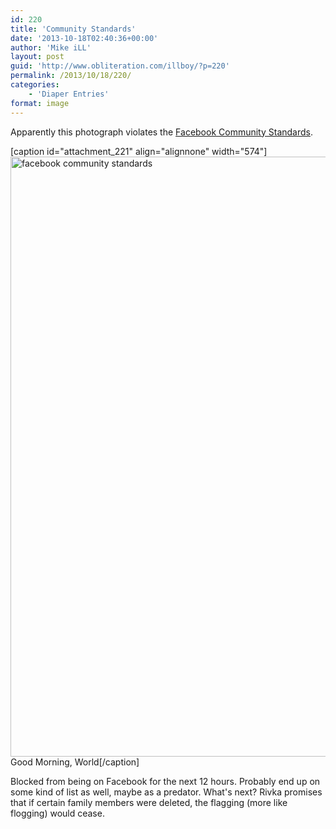 ```yaml
---
id: 220
title: 'Community Standards'
date: '2013-10-18T02:40:36+00:00'
author: 'Mike iLL'
layout: post
guid: 'http://www.obliteration.com/illboy/?p=220'
permalink: /2013/10/18/220/
categories:
    - 'Diaper Entries'
format: image
---
```


Apparently this photograph violates the <a title="Facebook Community Standards" href="https://www.facebook.com/communitystandards" target="_blank" rel="noopener noreferrer">Facebook Community Standards</a>.

[caption id="attachment_221" align="alignnone" width="574"]<a href="http://www.obliteration.com/illboy/wp-content/uploads/2013/10/facebook-community-standards.jpg"><img class="size-full wp-image-221" alt="facebook community standards" src="http://www.obliteration.com/illboy/wp-content/uploads/2013/10/facebook-community-standards.jpg" width="574" height="960" /></a> Good Morning, World[/caption]

Blocked from being on Facebook for the next 12 hours. Probably end up on some kind of list as well, maybe as a predator. What's next? Rivka promises that if certain family members were deleted, the flagging (more like flogging) would cease.